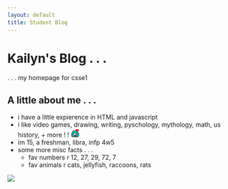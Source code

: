 ```yaml
---
layout: default
title: Student Blog
---
```



# Kailyn's Blog . . .
. . . my homepage for csse1

## A little about me . . .
- i have a little expierence in HTML and javascript
- i like video games, drawing, writing, pyschology, mythology, math, us history, + more ! ! ![csse](/images/3557-miku-love.gif)
- im 15, a freshman, libra, infp 4w5
- some more misc facts . . . 
    - fav numbers r 12, 27, 29, 72, 7
    - fav animals r cats, jellyfish, raccoons, rats 
<img src=".../images/abtme.jpg">
